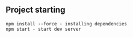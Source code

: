 ## Project starting

```
npm install --force - installing dependencies
npm start - start dev server
```
